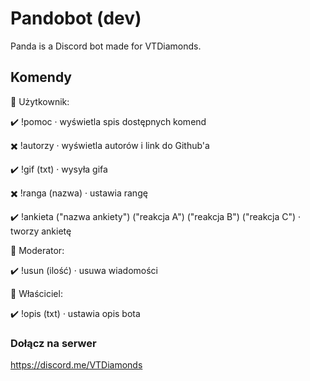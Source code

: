 # Pandobot (dev)
Panda is a Discord bot made for VTDiamonds.

## Komendy

🔷 Użytkownik:

✔️ !pomoc · wyświetla spis dostępnych komend

✖️ !autorzy · wyświetla autorów i link do Github'a

✔️ !gif (txt) · wysyła gifa

✖️ !ranga (nazwa) · ustawia rangę

✔️ !ankieta ("nazwa ankiety") ("reakcja A") ("reakcja B") ("reakcja C") · tworzy ankietę

🔷 Moderator:

✔️ !usun (ilość) · usuwa wiadomości

🔷 Właściciel:

✔️ !opis (txt) · ustawia opis bota

### Dołącz na serwer
https://discord.me/VTDiamonds
